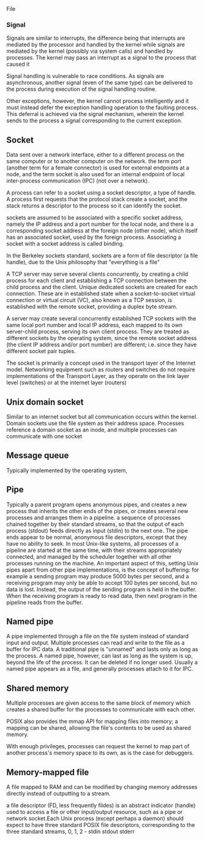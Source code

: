 File

### Signal

Signals are similar to interrupts, the difference being that interrupts are mediated by the processor and handled by the kernel while signals are mediated by the kernel (possibly via system calls) and handled by processes. The kernel may pass an interrupt as a signal to the process that caused it

Signal handling is vulnerable to race conditions. As signals are asynchronous, another signal (even of the same type) can be delivered to the process during execution of the signal handling routine.

Other exceptions, however, the kernel cannot process intelligently and it must instead defer the exception handling operation to the faulting process. This deferral is achieved via the signal mechanism, wherein the kernel sends to the process a signal corresponding to the current exception.

Socket
-------
Data sent over a network interface, either to a different process on the same computer or to another computer on the network.
the term port (another term for a female connector) is used for external endpoints at a node, and the term socket is also used for an internal endpoint of local inter-process communication (IPC) (not over a network).

A process can refer to a socket using a socket descriptor, a type of handle. A process first requests that the protocol stack create a socket, and the stack returns a descriptor to the process so it can identify the socket.

sockets are assumed to be associated with a specific socket address, namely the IP address and a port number for the local node, and there is a corresponding socket address at the foreign node (other node), which itself has an associated socket, used by the foreign process. Associating a socket with a socket address is called binding.

In the Berkeley sockets standard, sockets are a form of file descriptor (a file handle), due to the Unix philosophy that "everything is a file"

A TCP server may serve several clients concurrently, by creating a child process for each client and establishing a TCP connection between the child process and the client. Unique dedicated sockets are created for each connection. These are in established state when a socket-to-socket virtual connection or virtual circuit (VC), also known as a TCP session, is established with the remote socket, providing a duplex byte stream.

A server may create several concurrently established TCP sockets with the same local port number and local IP address, each mapped to its own server-child process, serving its own client process. They are treated as different sockets by the operating system, since the remote socket address (the client IP address and/or port number) are different; i.e. since they have different socket pair tuples.

The socket is primarily a concept used in the transport layer of the Internet model. Networking equipment such as routers and switches do not require implementations of the Transport Layer, as they operate on the link layer level (switches) or at the internet layer (routers)

Unix domain socket 
---------
Similar to an internet socket but all communication occurs within the kernel. Domain sockets use the file system as their address space. Processes reference a domain socket as an inode, and multiple processes can communicate with one socket

Message queue
-------
Typically implemented by the operating system,

Pipe
--------
Typically a parent program opens anonymous pipes, and creates a new process that inherits the other ends of the pipes, or creates several new processes and arranges them in a pipeline.
a sequence of processes chained together by their standard streams, so that the output of each process (stdout) feeds directly as input (stdin) to the next one.
The pipe ends appear to be normal, anonymous file descriptors, except that they have no ability to seek.
In most Unix-like systems, all processes of a pipeline are started at the same time, with their streams appropriately connected, and managed by the scheduler together with all other processes running on the machine. An important aspect of this, setting Unix pipes apart from other pipe implementations, is the concept of buffering: for example a sending program may produce 5000 bytes per second, and a receiving program may only be able to accept 100 bytes per second, but no data is lost. Instead, the output of the sending program is held in the buffer. When the receiving program is ready to read data, then next program in the pipeline reads from the buffer.



Named pipe
-------
A pipe implemented through a file on the file system instead of standard input and output. Multiple processes can read and write to the file as a buffer for IPC data.
A traditional pipe is "unnamed" and lasts only as long as the process. A named pipe, however, can last as long as the system is up, beyond the life of the process. It can be deleted if no longer used. Usually a named pipe appears as a file, and generally processes attach to it for IPC.

Shared memory
------
Multiple processes are given access to the same block of memory which creates a shared buffer for the processes to communicate with each other.

POSIX also provides the mmap API for mapping files into memory; a mapping can be shared, allowing the file's contents to be used as shared memory.

With enough privileges, processes can request the kernel to map part of another process's memory space to its own, as is the case for debuggers.

Memory-mapped file
-------
A file mapped to RAM and can be modified by changing memory addresses directly instead of outputting to a stream.


a file descriptor (FD, less frequently fildes) is an abstract indicator (handle) used to access a file or other input/output resource, such as a pipe or network socket.Each Unix process (except perhaps a daemon) should expect to have three standard POSIX file descriptors, corresponding to the three standard streams, 0, 1, 2 - stdin stdout stderr
